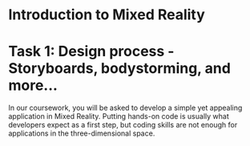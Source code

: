 # Introduction to Mixed Reality

# Task 1: Design process - Storyboards, bodystorming, and more...
In our coursework, you will be asked to develop a simple yet appealing application in Mixed Reality.
Putting hands-on code is usually what developers expect as a first step, but coding skills are not enough for applications in the three-dimensional space.



